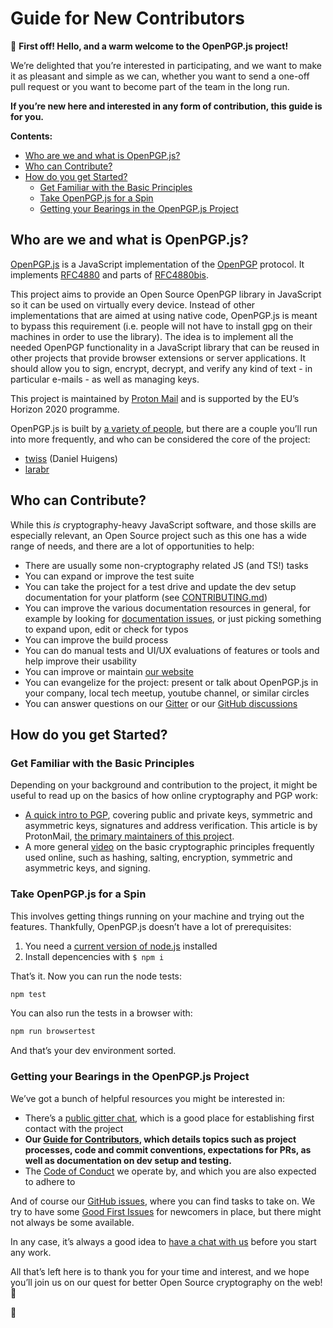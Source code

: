# Guide for New Contributors <!-- omit from toc -->

👋 **First off! Hello, and a warm welcome to the OpenPGP.js project!**

We’re delighted that you’re interested in participating, and we want to make it as pleasant and simple as we can, whether you want to send a one-off pull request or you want to become part of the team in the long run.

**If you’re new here and interested in any form of contribution, this guide is for you.**

**Contents:**

- [Who are we and what is OpenPGP.js?](#who-are-we-and-what-is-openpgpjs)
- [Who can Contribute?](#who-can-contribute)
- [How do you get Started?](#how-do-you-get-started)
  - [Get Familiar with the Basic Principles](#get-familiar-with-the-basic-principles)
  - [Take OpenPGP.js for a Spin](#take-openpgpjs-for-a-spin)
  - [Getting your Bearings in the OpenPGP.js Project](#getting-your-bearings-in-the-openpgpjs-project)

## Who are we and what is OpenPGP.js?

[OpenPGP.js](https://openpgpjs.org/) is a JavaScript implementation of the [OpenPGP](https://en.wikipedia.org/wiki/Pretty_Good_Privacy#OpenPGP) protocol. It implements [RFC4880](https://tools.ietf.org/html/rfc4880) and parts of [RFC4880bis](https://tools.ietf.org/html/draft-ietf-openpgp-rfc4880bis-10).

This project aims to provide an Open Source OpenPGP library in JavaScript so it can be used on virtually every device. Instead of other implementations that are aimed at using native code, OpenPGP.js is meant to bypass this requirement (i.e. people will not have to install gpg on their machines in order to use the library). The idea is to implement all the needed OpenPGP functionality in a JavaScript library that can be reused in other projects that provide browser extensions or server applications. It should allow you to sign, encrypt, decrypt, and verify any kind of text - in particular e-mails - as well as managing keys.

This project is maintained by [Proton Mail](https://proton.me/blog/openpgpjs-email-encryption) and is supported by the EU’s Horizon 2020 programme.

OpenPGP.js is built by [a variety of people](https://github.com/orgs/openpgpjs/people), but there are a couple you’ll run into more frequently, and who can be considered the core of the project:

- [twiss](https://github.com/twiss) (Daniel Huigens)
- [larabr](https://github.com/larabr)

## Who can Contribute?

While this _is_ cryptography-heavy JavaScript software, and those skills are especially relevant, an Open Source project such as this one has a wide range of needs, and there are a lot of opportunities to help:

- There are usually some non-cryptography related JS (and TS!) tasks
- You can expand or improve the test suite
- You can take the project for a test drive and update the dev setup documentation for your platform (see [CONTRIBUTING.md](/CONTRIBUTING.md))
- You can improve the various documentation resources in general, for example by looking for [documentation issues](https://github.com/openpgpjs/openpgpjs/issues?q=is%3Aissue+is%3Aopen+label%3ADocumentation), or just picking something to expand upon, edit or check for typos
- You can improve the build process
- You can do manual tests and UI/UX evaluations of features or tools and help improve their usability
- You can improve or maintain [our website](https://openpgpjs.org/)
- You can evangelize for the project: present or talk about OpenPGP.js in your company, local tech meetup, youtube channel, or similar circles
- You can answer questions on our [Gitter](https://gitter.im/openpgpjs/openpgpjs) or our [GitHub discussions](https://github.com/openpgpjs/openpgpjs/discussions)

## How do you get Started?

### Get Familiar with the Basic Principles

Depending on your background and contribution to the project, it might be useful to read up on the basics of how online cryptography and PGP work:

- [A quick intro to PGP](https://proton.me/blog/what-is-pgp-encryption), covering public and private keys, symmetric and asymmetric keys, signatures and address verification. This article is by ProtonMail, [the primary maintainers of this project](https://proton.me/blog/openpgpjs-email-encryption).
- A more general [video](https://www.youtube.com/watch?v=NuyzuNBFWxQ) on the basic cryptographic principles frequently used online, such as hashing, salting, encryption, symmetric and asymmetric keys, and signing.

### Take OpenPGP.js for a Spin

This involves getting things running on your machine and trying out the features. Thankfully, OpenPGP.js doesn’t have a lot of prerequisites:

1. You need a [current version of node.js](https://nodejs.org/en/about/previous-releases) installed
2. Install depencencies with `$ npm i`

That’s it. Now you can run the node tests:

```bash
npm test
```

You can also run the tests in a browser with:

```bash
npm run browsertest
```

And that’s your dev environment sorted.

### Getting your Bearings in the OpenPGP.js Project

We’ve got a bunch of helpful resources you might be interested in:

- There’s a [public gitter chat](https://app.gitter.im/#/room/#openpgpjs_openpgpjs:gitter.im), which is a good place for establishing first contact with the project
- **Our [Guide for Contributors](/CONTRIBUTING.md), which details  topics such as project processes, code and commit conventions, expectations for PRs, as well as documentation on dev setup and testing.**
- The [Code of Conduct](/CODE_OF_CONDUCT.md) we operate by, and which you are also expected to adhere to

And of course our [GitHub issues](https://github.com/openpgpjs/openpgpjs/issues), where you can find tasks to take on. We try to have some [Good First Issues](https://github.com/openpgpjs/openpgpjs/labels/good%20first%20issue) for newcomers in place, but there might not always be some available.

In any case, it’s always a good idea to [have a chat with us](https://app.gitter.im/#/room/#openpgpjs_openpgpjs:gitter.im) before you start any work.

All that’s left here is to thank you for your time and interest, and we hope you’ll join us on our quest for better Open Source cryptography on the web! 🚀

👋


